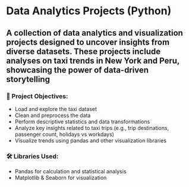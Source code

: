 # Data Analytics Projects (Python)

## A collection of data analytics and visualization projects designed to uncover insights from diverse datasets. These projects include analyses on taxi trends in New York and Peru, showcasing the power of data-driven storytelling

### 📌 Project Objectives:
- Load and explore the taxi dataset
- Clean and preprocess the data
- Perform descriptive statistics and data transformations
- Analyze key insights related to taxi trips (e.g., trip destinations, passenger count, holidays vs workdays)
- Visualize trends using pandas and other visualization libraries

### 🛠️ Libraries Used:

- Pandas for calculation and statistical analysis
- Matplotlib & Seaborn for visualization

